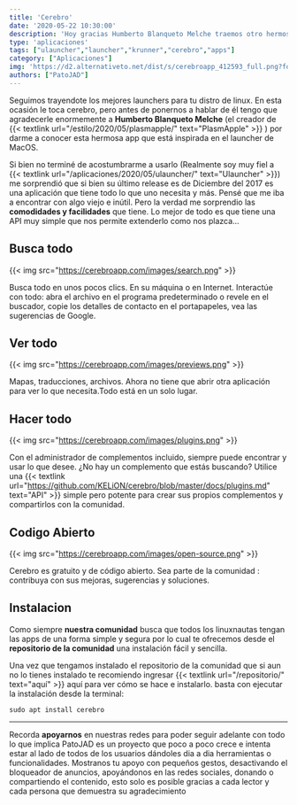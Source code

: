 ```yaml
---
title: 'Cerebro'
date: '2020-05-22 10:30:00'
description: 'Hoy gracias Humberto Blanqueto Melche traemos otro hermoso launcher basado en el de MacOS y muy interesante...'
type: 'aplicaciones'
tags: ["ulauncher","launcher","krunner","cerebro","apps"]
category: ["Aplicaciones"]
img: 'https://d2.alternativeto.net/dist/s/cerebroapp_412593_full.png?format=jpg&width=1600&height=1600&mode=min&upscale=false'
authors: ["PatoJAD"]
---
```


Seguimos trayendote los mejores launchers para tu distro de linux. En esta ocasión le toca cerebro, pero antes de ponernos a hablar de él tengo que agradecerle enormemente a **Humberto Blanqueto Melche** (el creador de {{< textlink url="/estilo/2020/05/plasmapple/" text="PlasmApple" >}} ) por darme a conocer esta hermosa app que está inspirada en el launcher de MacOS.



Si bien no terminé de acostumbrarme a usarlo (Realmente soy muy fiel a {{< textlink url="/aplicaciones/2020/05/ulauncher/" text="Ulauncher" >}}) me sorprendió que si bien su último release es de Diciembre del 2017 es una aplicación que tiene todo lo que uno necesita y más. Pensé que me iba a encontrar con algo viejo e inútil. Pero la verdad me sorprendio las **comodidades y facilidades** que tiene. Lo mejor de todo es que tiene una API muy simple que nos permite extenderlo como nos plazca…




## Busca todo


{{< img src="https://cerebroapp.com/images/search.png" >}}


Busca todo en unos pocos clics. En su máquina o en Internet. Interactúe con todo: abra el archivo en el programa predeterminado o revele en el buscador, copie los detalles de contacto en el portapapeles, vea las sugerencias de Google.




## Ver todo


{{< img src="https://cerebroapp.com/images/previews.png" >}}


Mapas, traducciones, archivos. Ahora no tiene que abrir otra aplicación para ver lo que necesita.Todo está en un solo lugar.




## Hacer todo


{{< img src="https://cerebroapp.com/images/plugins.png" >}}


Con el administrador de complementos incluido, siempre puede encontrar y usar lo que desee. ¿No hay un complemento que estás buscando? Utilice una {{< textlink url="https://github.com/KELiON/cerebro/blob/master/docs/plugins.md" text="API" >}} simple pero potente para crear sus propios complementos y compartirlos con la comunidad.




## Codigo Abierto


{{< img src="https://cerebroapp.com/images/open-source.png" >}}


Cerebro es gratuito y de código abierto. Sea parte de la comunidad : contribuya con sus mejoras, sugerencias y soluciones.




## Instalacion



Como siempre **nuestra comunidad** busca que todos los linuxnautas tengan las apps de una forma simple y segura por lo cual te ofrecemos desde el **repositorio de la comunidad** una instalación fácil y sencilla.

Una vez que tengamos instalado el repositorio de la comunidad que si aun no lo tienes instalado te recomiendo ingresar {{< textlink url="/repositorio/" text="aquí" >}} aquí para ver cómo se hace e instalarlo. basta con ejecutar la instalación desde la terminal:



    sudo apt install cerebro



---



Recorda **apoyarnos** en nuestras redes para poder seguir adelante con todo lo que implica PatoJAD es un proyecto que poco a poco crece e intenta estar al lado de todos de los usuarios dándoles dia a dia herramientas o funcionalidades. Mostranos tu apoyo con pequeños gestos, desactivando el bloqueador de anuncios, apoyándonos en las redes sociales, donando o compartiendo el contenido, esto solo es posible gracias a cada lector y cada persona que demuestra su agradecimiento
